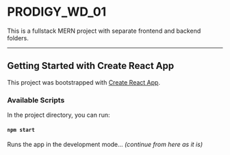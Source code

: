 # PRODIGY_WD_01

This is a fullstack MERN project with separate frontend and backend folders.

---

## Getting Started with Create React App

This project was bootstrapped with [Create React App](https://github.com/facebook/create-react-app).

### Available Scripts

In the project directory, you can run:

#### `npm start`
Runs the app in the development mode... *(continue from here as it is)*
